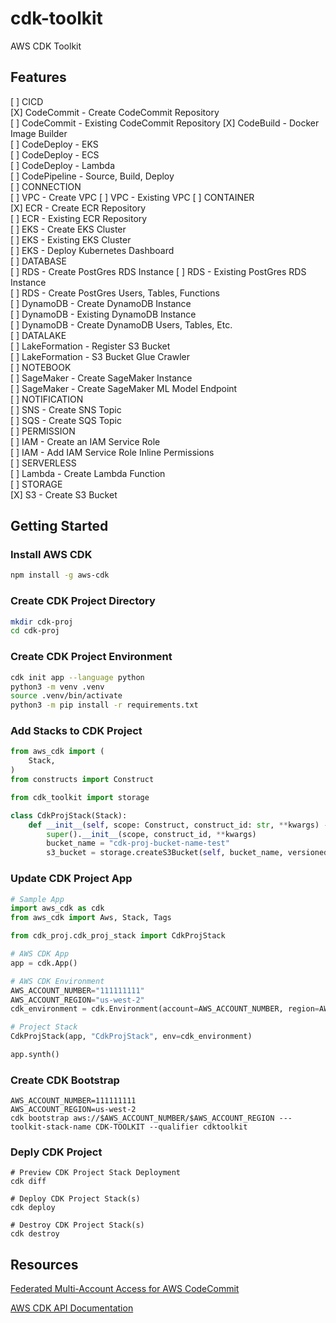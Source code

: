 # cdk-toolkit

AWS CDK Toolkit

## Features 
[ ] CICD  
    [X] CodeCommit - Create CodeCommit Repository  
    [ ] CodeCommit - Existing CodeCommit Repository
    [X] CodeBuild - Docker Image Builder   
    [ ] CodeDeploy - EKS  
    [ ] CodeDeploy - ECS  
    [ ] CodeDeploy - Lambda  
    [ ] CodePipeline - Source, Build, Deploy  
[ ] CONNECTION  
    [ ] VPC - Create VPC
    [ ] VPC - Existing VPC
[ ] CONTAINER  
    [X] ECR - Create ECR Repository  
    [ ] ECR - Existing ECR Repository  
    [ ] EKS - Create EKS Cluster  
    [ ] EKS - Existing EKS Cluster  
    [ ] EKS - Deploy Kubernetes Dashboard  
[ ] DATABASE  
    [ ] RDS - Create PostGres RDS Instance 
    [ ] RDS - Existing PostGres RDS Instance  
    [ ] RDS - Create PostGres Users, Tables, Functions  
    [ ] DynamoDB - Create DynamoDB Instance  
    [ ] DynamoDB - Existing DynamoDB Instance  
    [ ] DynamoDB - Create DynamoDB Users, Tables, Etc.  
[ ] DATALAKE  
    [ ] LakeFormation - Register S3 Bucket  
    [ ] LakeFormation - S3 Bucket Glue Crawler  
[ ] NOTEBOOK  
    [ ] SageMaker - Create SageMaker Instance  
    [ ] SageMaker - Create SageMaker ML Model Endpoint  
[ ] NOTIFICATION  
    [ ] SNS - Create SNS Topic  
    [ ] SQS - Create SQS Topic  
[ ] PERMISSION  
    [ ] IAM - Create an IAM Service Role  
    [ ] IAM - Add IAM Service Role Inline Permissions  
[ ] SERVERLESS  
    [ ] Lambda - Create Lambda Function  
[ ] STORAGE  
    [X] S3 - Create S3 Bucket  




## Getting Started  
### Install AWS CDK
```bash
npm install -g aws-cdk
```

### Create CDK Project Directory
```bash
mkdir cdk-proj
cd cdk-proj
```

### Create CDK Project Environment
```bash
cdk init app --language python
python3 -m venv .venv
source .venv/bin/activate
python3 -m pip install -r requirements.txt
```

### Add Stacks to CDK Project

```python
from aws_cdk import ( 
    Stack, 
)
from constructs import Construct

from cdk_toolkit import storage

class CdkProjStack(Stack): 
    def __init__(self, scope: Construct, construct_id: str, **kwargs) -> None:
        super().__init__(scope, construct_id, **kwargs)
        bucket_name = "cdk-proj-bucket-name-test"
        s3_bucket = storage.createS3Bucket(self, bucket_name, versioned=False)
```

### Update CDK Project App
```python
# Sample App
import aws_cdk as cdk
from aws_cdk import Aws, Stack, Tags

from cdk_proj.cdk_proj_stack import CdkProjStack

# AWS CDK App
app = cdk.App()

# AWS CDK Environment
AWS_ACCOUNT_NUMBER="111111111"
AWS_ACCOUNT_REGION="us-west-2"
cdk_environment = cdk.Environment(account=AWS_ACCOUNT_NUMBER, region=AWS_ACCOUNT_REGION)

# Project Stack
CdkProjStack(app, "CdkProjStack", env=cdk_environment)

app.synth()

```

### Create CDK Bootstrap
```
AWS_ACCOUNT_NUMBER=111111111
AWS_ACCOUNT_REGION=us-west-2
cdk bootstrap aws://$AWS_ACCOUNT_NUMBER/$AWS_ACCOUNT_REGION ---toolkit-stack-name CDK-TOOLKIT --qualifier cdktoolkit
```

### Deply CDK Project
```
# Preview CDK Project Stack Deployment
cdk diff

# Deploy CDK Project Stack(s)
cdk deploy

# Destroy CDK Project Stack(s)
cdk destroy
```



## Resources
[Federated Multi-Account Access for AWS CodeCommit](https://aws.amazon.com/blogs/devops/federated-multi-account-access-for-aws-codecommit/)

[AWS CDK API Documentation](https://docs.aws.amazon.com/cdk/api/v2/python/modules.html)